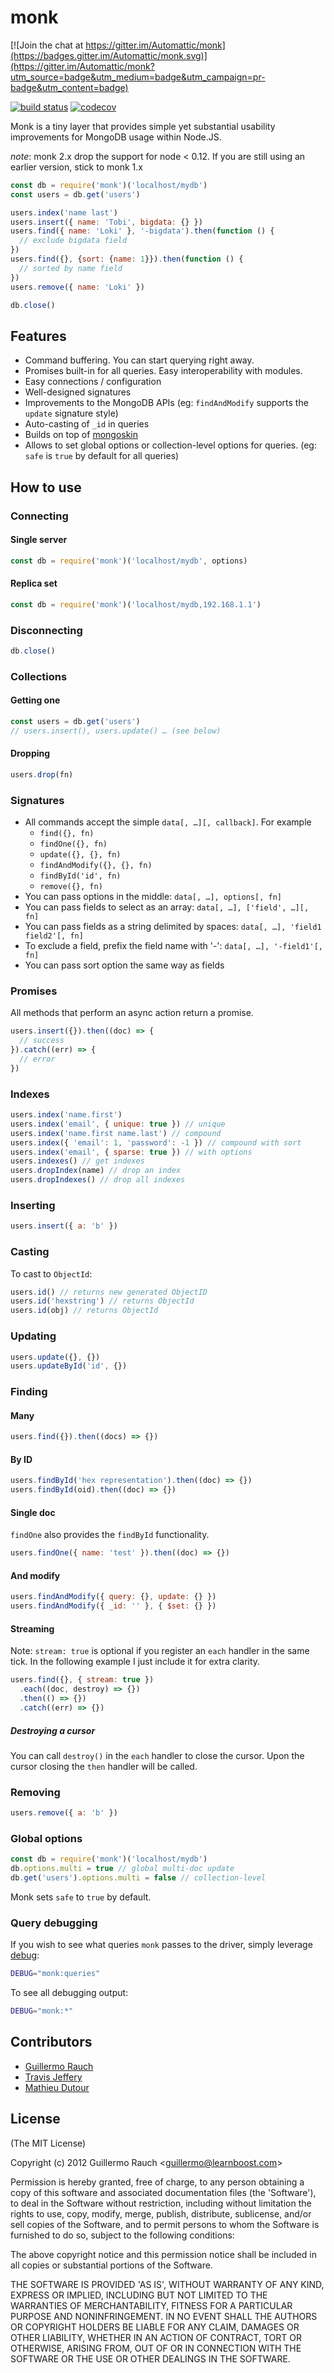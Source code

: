 # monk

[![Join the chat at https://gitter.im/Automattic/monk](https://badges.gitter.im/Automattic/monk.svg)](https://gitter.im/Automattic/monk?utm_source=badge&utm_medium=badge&utm_campaign=pr-badge&utm_content=badge)

[![build status](https://secure.travis-ci.org/Automattic/monk.png?branch=master)](https://secure.travis-ci.org/Automattic/monk)
[![codecov](https://codecov.io/gh/Automattic/monk/branch/master/graph/badge.svg)](https://codecov.io/gh/Automattic/monk)

Monk is a tiny layer that provides simple yet substantial usability
improvements for MongoDB usage within Node.JS.

*note*: monk 2.x drop the support for node < 0.12. If you are still using an earlier version, stick to monk 1.x

```js
const db = require('monk')('localhost/mydb')
const users = db.get('users')

users.index('name last')
users.insert({ name: 'Tobi', bigdata: {} })
users.find({ name: 'Loki' }, '-bigdata').then(function () {
  // exclude bigdata field
})
users.find({}, {sort: {name: 1}}).then(function () {
  // sorted by name field
})
users.remove({ name: 'Loki' })

db.close()
```

## Features

- Command buffering. You can start querying right away.
- Promises built-in for all queries. Easy interoperability with modules.
- Easy connections / configuration
- Well-designed signatures
- Improvements to the MongoDB APIs (eg: `findAndModify` supports the
  `update` signature style)
- Auto-casting of `_id` in queries
- Builds on top of [mongoskin](http://github.com/kissjs/node-mongoskin)
- Allows to set global options or collection-level options for queries. (eg:
  `safe` is `true` by default for all queries)

## How to use

### Connecting

#### Single server

```js
const db = require('monk')('localhost/mydb', options)
```

#### Replica set

```js
const db = require('monk')('localhost/mydb,192.168.1.1')
```

### Disconnecting

```js
db.close()
```

### Collections

#### Getting one

```js
const users = db.get('users')
// users.insert(), users.update() … (see below)
```

#### Dropping

```js
users.drop(fn)
```

### Signatures

- All commands accept the simple `data[, …][, callback]`. For example
    - `find({}, fn)`
    - `findOne({}, fn)`
    - `update({}, {}, fn)`
    - `findAndModify({}, {}, fn)`
    - `findById('id', fn)`
    - `remove({}, fn)`
- You can pass options in the middle: `data[, …], options[, fn]`
- You can pass fields to select as an array: `data[, …], ['field', …][, fn]`
- You can pass fields as a string delimited by spaces:
  `data[, …], 'field1 field2'[, fn]`
- To exclude a field, prefix the field name with '-':
  `data[, …], '-field1'[, fn]`
- You can pass sort option the same way as fields

### Promises

All methods that perform an async action return a promise.

```js
users.insert({}).then((doc) => {
  // success
}).catch((err) => {
  // error
})
```

### Indexes

```js
users.index('name.first')
users.index('email', { unique: true }) // unique
users.index('name.first name.last') // compound
users.index({ 'email': 1, 'password': -1 }) // compound with sort
users.index('email', { sparse: true }) // with options
users.indexes() // get indexes
users.dropIndex(name) // drop an index
users.dropIndexes() // drop all indexes
```

### Inserting

```js
users.insert({ a: 'b' })
```

### Casting

To cast to `ObjectId`:

```js
users.id() // returns new generated ObjectID
users.id('hexstring') // returns ObjectId
users.id(obj) // returns ObjectId
```

### Updating

```js
users.update({}, {})
users.updateById('id', {})
```

### Finding

#### Many

```js
users.find({}).then((docs) => {})
```

#### By ID

```js
users.findById('hex representation').then((doc) => {})
users.findById(oid).then((doc) => {})
```

#### Single doc

`findOne` also provides the `findById` functionality.

```js
users.findOne({ name: 'test' }).then((doc) => {})
```

#### And modify

```js
users.findAndModify({ query: {}, update: {} })
users.findAndModify({ _id: '' }, { $set: {} })
```

#### Streaming

Note: `stream: true` is optional if you register an `each` handler in the
same tick. In the following example I just include it for extra clarity.

```js
users.find({}, { stream: true })
  .each((doc, destroy) => {})
  .then(() => {})
  .catch((err) => {})
```

##### Destroying a cursor

You can call `destroy()` in the `each` handler to close the cursor. Upon the cursor
closing the `then` handler will be called.

### Removing

```js
users.remove({ a: 'b' })
```

### Global options

```js
const db = require('monk')('localhost/mydb')
db.options.multi = true // global multi-doc update
db.get('users').options.multi = false // collection-level
```

Monk sets `safe` to `true` by default.

### Query debugging

If you wish to see what queries `monk` passes to the driver, simply leverage
[debug](http://github.com/visionmedia/debug):

```bash
DEBUG="monk:queries"
```

To see all debugging output:

```bash
DEBUG="monk:*"
```

## Contributors

- [Guillermo Rauch](http://github.com/rauchg)
- [Travis Jeffery](http://github.com/travisjeffery)
- [Mathieu Dutour](http://github.com/mathieudutour)

## License

(The MIT License)

Copyright (c) 2012 Guillermo Rauch &lt;guillermo@learnboost.com&gt;

Permission is hereby granted, free of charge, to any person obtaining
a copy of this software and associated documentation files (the
'Software'), to deal in the Software without restriction, including
without limitation the rights to use, copy, modify, merge, publish,
distribute, sublicense, and/or sell copies of the Software, and to
permit persons to whom the Software is furnished to do so, subject to
the following conditions:

The above copyright notice and this permission notice shall be
included in all copies or substantial portions of the Software.

THE SOFTWARE IS PROVIDED 'AS IS', WITHOUT WARRANTY OF ANY KIND,
EXPRESS OR IMPLIED, INCLUDING BUT NOT LIMITED TO THE WARRANTIES OF
MERCHANTABILITY, FITNESS FOR A PARTICULAR PURPOSE AND NONINFRINGEMENT.
IN NO EVENT SHALL THE AUTHORS OR COPYRIGHT HOLDERS BE LIABLE FOR ANY
CLAIM, DAMAGES OR OTHER LIABILITY, WHETHER IN AN ACTION OF CONTRACT,
TORT OR OTHERWISE, ARISING FROM, OUT OF OR IN CONNECTION WITH THE
SOFTWARE OR THE USE OR OTHER DEALINGS IN THE SOFTWARE.
